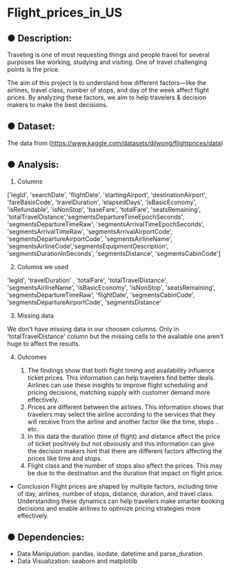 # Flight_prices_in_US

● Description: 
--
Traveling is one of most requesting things and people travel for several purposes like working, studying and visiting. One of travel challenging points is the price.

The aim of this project is to understand how different factors—like the airlines, travel class, number of stops, and day of the week affect flight prices. By analyzing these factors, we aim to help travelers & decision makers to make the best decisions.

● Dataset:
--
The data from (https://www.kaggle.com/datasets/dilwong/flightprices/data)

● Analysis: 
--
1. Columns
   
['legId', 'searchDate', 'flightDate', 'startingAirport', 'destinationAirport', 'fareBasisCode', 'travelDuration', 'elapsedDays', 'isBasicEconomy', 'isRefundable', 'isNonStop', 'baseFare', 'totalFare', 'seatsRemaining', 'totalTravelDistance','segmentsDepartureTimeEpochSeconds', 'segmentsDepartureTimeRaw', 'segmentsArrivalTimeEpochSeconds', 'segmentsArrivalTimeRaw', 'segmentsArrivalAirportCode', 'segmentsDepartureAirportCode', 'segmentsAirlineName', 'segmentsAirlineCode','segmentsEquipmentDescription', 'segmentsDurationInSeconds', 'segmentsDistance', 'segmentsCabinCode']

2. Columns we used
   
'legId', 'travelDuration' , 'totalFare', 'totalTravelDistance', 'segmentsAirlineName', 'isBasicEconomy', 'isNonStop', 'seatsRemaining', 'segmentsDepartureTimeRaw', 'flightDate', 'segmentsCabinCode', 'segmentsDepartureAirportCode', 'segmentsDistance'

3. Missing data
   
We don't have missing data in our choosen columns. Only in 'totalTravelDistance' column but the missing cells to the avaliable one aren't huge to affect the results.

4. Outcomes

    1. The findings show that both flight timing and availability influence ticket prices. This information can help travelers find better deals. Airlines can use these insights to improve flight scheduling and pricing decisions, matching supply with customer demand more effectively.
    2.	Prices are different between the airlines. This information shows that travelers may select the airline according to the services that they will receive from the airline and another factor like the time, stops .. etc.
    3.	In this data the duration (time of flight) and distance affect the price of ticket positively but not obviously and this information can give the decision makers hint that there are different factors affecting the prices like time and stops.
    4.	Flight class and the number of stops also affect the prices. This may be due to the destination and the duration that impact on flight price.

- Conclusion
Flight prices are shaped by multiple factors, including time of day, airlines, number of stops, distance, duration, and travel class. Understanding these dynamics can help travelers make smarter booking decisions and enable airlines to optimize pricing strategies more effectively.

● Dependencies: 
--
- Data Manipulation: pandas, isodate, datetime and parse_duration.
- Data Visualization: seaborn and matplotlib

